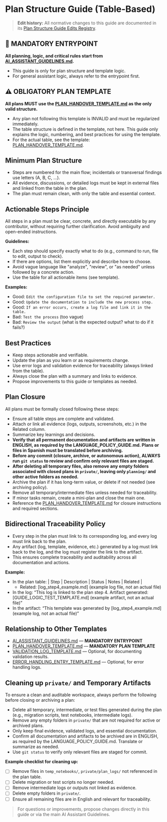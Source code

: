 # Plan Structure Guide (Table-Based)

> **Edit history:** All normative changes to this guide are documented in its [Plan Structure Guide Edits Registry](../registry/plan_structure_guide/plan_structure_edits_registry.md).

## 🚦 MANDATORY ENTRYPOINT
**All planning, logic, and critical rules start from [AI_ASSISTANT_GUIDELINES.md](./AI_ASSISTANT_GUIDELINES.md).**

- This guide is only for plan structure and template logic.
- For general assistant logic, always refer to the entrypoint first.

## ⚠️ OBLIGATORY PLAN TEMPLATE
**All plans MUST use the [PLAN_HANDOVER_TEMPLATE.md](./PLAN_HANDOVER_TEMPLATE.md) as the only valid structure.**

- Any plan not following this template is INVALID and must be regularized immediately.
 - The table structure is defined in the template, not here. This guide only explains the logic, numbering, and best practices for using the template.
 - For the actual table, see the template: [PLAN_HANDOVER_TEMPLATE.md](./PLAN_HANDOVER_TEMPLATE.md).

## Minimum Plan Structure

- Steps are numbered for the main flow; incidentals or transversal findings use letters (A, B, C, ...).
- All evidence, discussions, or detailed logs must be kept in external files and linked from the table in the plan.
- The plan must remain clean, with only the table and essential context.

## Actionable Steps Principle

All steps in a plan must be clear, concrete, and directly executable by any contributor, without requiring further clarification. Avoid ambiguity and open-ended instructions.

**Guidelines:**
- Each step should specify exactly what to do (e.g., command to run, file to edit, output to check).
- If there are options, list them explicitly and describe how to choose.
- Avoid vague language like "analyze", "review", or "as needed" unless followed by a concrete action.
- Use the table for all actionable items (see template).

**Examples:**
- Good: `Edit the configuration file to set the required parameter.`
- Good: `Update the documentation to include the new process step.`
- Good: `If an error occurs, create a log file and link it in the table.`
- Bad: `Test the process` (too vague)
- Bad: `Review the output` (what is the expected output? what to do if it fails?)

## Best Practices
- Keep steps actionable and verifiable.
- Update the plan as you learn or as requirements change.
- Use error logs and validation evidence for traceability (always linked from the table).
- Always close the plan with a summary and links to evidence.
- Propose improvements to this guide or templates as needed.

## Plan Closure

All plans must be formally closed following these steps:
- Ensure all table steps are complete and validated.
- Attach or link all evidence (logs, outputs, screenshots, etc.) in the Related column.
- Summarize key learnings and decisions.
- **Verify that all permanent documentation and artifacts are written in ENGLISH, as required by the LANGUAGE_POLICY_GUIDE.md. Plans or files in Spanish must be translated before archiving.**
- **Before any commit (closure, archive, or autonomous action), ALWAYS run `git status` to review and confirm only relevant files are staged.**
- **After deleting all temporary files, also remove any empty folders associated with closed plans in `private/`, leaving only `planning/` and other active folders as needed.**
- Archive the plan if it has long-term value, or delete if not needed (see archiving policy).
- Remove all temporary/intermediate files unless needed for traceability.
- If minor tasks remain, create a mini-plan and close the main one.
 - Reference the [PLAN_HANDOVER_TEMPLATE.md](./PLAN_HANDOVER_TEMPLATE.md) for closure instructions and required sections.

## Bidirectional Traceability Policy
- Every step in the plan must link to its corresponding log, and every log must link back to the plan.
- Any artifact (log, template, evidence, etc.) generated by a log must link back to the log, and the log must register the link to the artifact.
- This ensures complete traceability and auditability across all documentation and actions.

**Example:**
- In the plan table: | Step | Description | Status | Notes | Related |
  - Related: [log_step4_example.md] (example log file, not an actual file)
- In the log: “This log is linked to the plan step 4. Artifact generated: [GUIDE_LOGIC_TEST_TEMPLATE.md] (example artifact, not an actual file)”
- In the artifact: “This template was generated by [log_step4_example.md] (example log, not an actual file)”

## Relationship to Other Templates
- [AI_ASSISTANT_GUIDELINES.md](./AI_ASSISTANT_GUIDELINES.md) — **MANDATORY ENTRYPOINT**
- [PLAN_HANDOVER_TEMPLATE.md](./PLAN_HANDOVER_TEMPLATE.md) — **MANDATORY PLAN TEMPLATE**
- [VALIDATION_LOG_TEMPLATE.md](./VALIDATION_LOG_TEMPLATE.md) — Optional, for documenting validation results.
- [ERROR_HANDLING_ENTRY_TEMPLATE.md](./ERROR_HANDLING_ENTRY_TEMPLATE.md) — Optional, for error handling logs.

## Cleaning up `private/` and Temporary Artifacts

To ensure a clean and auditable workspace, always perform the following before closing or archiving a plan:

- Delete all temporary, intermediate, or test files generated during the plan (e.g., migration scripts, test notebooks, intermediate logs).
- Remove any empty folders in `private/` that are not required for active or archived plans.
- Only keep final evidence, validated logs, and essential documentation.
- Confirm all documentation and artifacts to be archived are in ENGLISH, as required by the LANGUAGE_POLICY_GUIDE.md. Translate or summarize as needed.
- Use `git status` to verify only relevant files are staged for commit.

**Example checklist for cleaning up:**
- [ ] Remove files in `temp_notebooks/`, `private/plan_logs/` not referenced in the plan table.
- [ ] Delete migration or test scripts no longer needed.
- [ ] Remove intermediate logs or outputs not linked as evidence.
- [ ] Delete empty folders in `private/`.
- [ ] Ensure all remaining files are in English and relevant for traceability.

> For questions or improvements, propose changes directly in this guide or via the main AI Assistant Guidelines.

